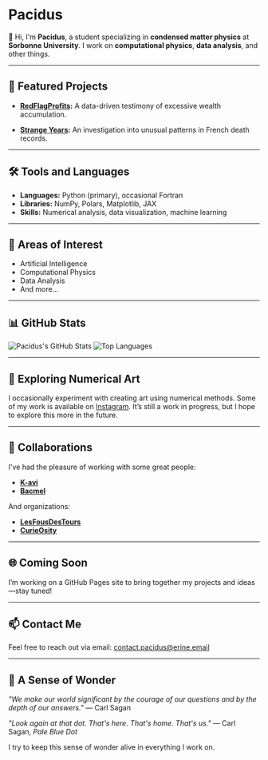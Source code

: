 # Pacidus

👋 Hi, I'm **Pacidus**, a student specializing in **condensed matter physics** at **Sorbonne University**. I work on **computational physics**, **data analysis**, and other things.

---

## 🚀 Featured Projects

- **[RedFlagProfits](https://github.com/Pacidus/RedFlagProfits):**
  A data-driven testimony of excessive wealth accumulation.

- **[Strange Years](https://github.com/Pacidus/strange-years):**
  An investigation into unusual patterns in French death records.

---

## 🛠️ Tools and Languages

- **Languages:** Python (primary), occasional Fortran
- **Libraries:** NumPy, Polars, Matplotlib, JAX
- **Skills:** Numerical analysis, data visualization, machine learning 

---

## 🌱 Areas of Interest

- Artificial Intelligence
- Computational Physics
- Data Analysis
- And more...

---

## 📊 GitHub Stats  

![Pacidus's GitHub Stats](https://github-readme-stats.vercel.app/api?username=Pacidus&show_icons=true&theme=dracula)
![Top Languages](https://github-readme-stats.vercel.app/api/top-langs/?username=pacidus&size_weight=0.5&count_weight=0.5&langs_count=8&layout=compact&theme=dracula&hide=javascript,html,css,scss,gnuplot,makefile,TeX,c%2B%2B,c)

---

## 🎨 Exploring Numerical Art  

I occasionally experiment with creating art using numerical methods. Some of my work is available on [Instagram](https://www.instagram.com/pacidus/). It’s still a work in progress, but I hope to explore this more in the future.

---

## 🤝 Collaborations  

I've had the pleasure of working with some great people:

- **[K-avi](https://github.com/K-avi)**
- **[Bacmel](https://github.com/Bacmel)**
 
 And organizations:
 
- **[LesFousDesTours](https://github.com/LesFousDesTours)**
- **[CurieOsity](https://github.com/CurieOsity)** 

---

## 🌐 Coming Soon

I’m working on a GitHub Pages site to bring together my projects and ideas—stay tuned!

---

## 📫 Contact Me  

Feel free to reach out via email: [contact.pacidus@erine.email](mailto:contact.pacidus@erine.email)

---

## 🌌 A Sense of Wonder  

*"We make our world significant by the courage of our questions and by the depth of our answers."*
— Carl Sagan

*"Look again at that dot. That's here. That's home. That's us."*
— Carl Sagan, *Pale Blue Dot*

I try to keep this sense of wonder alive in everything I work on.


